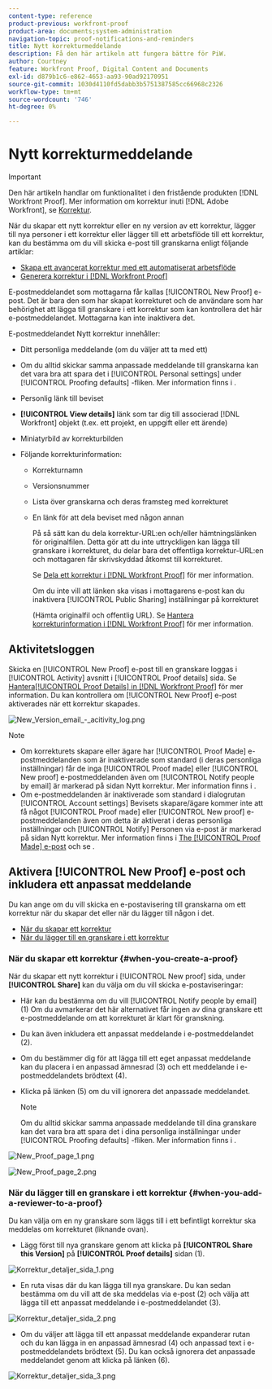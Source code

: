 ```yaml
---
content-type: reference
product-previous: workfront-proof
product-area: documents;system-administration
navigation-topic: proof-notifications-and-reminders
title: Nytt korrekturmeddelande
description: Få den här artikeln att fungera bättre för PiW.
author: Courtney
feature: Workfront Proof, Digital Content and Documents
exl-id: d879b1c6-e862-4653-aa93-90ad92170951
source-git-commit: 1030d4110fd5dabb3b5751387585cc66968c2326
workflow-type: tm+mt
source-wordcount: '746'
ht-degree: 0%

---
```


# Nytt korrekturmeddelande

>[!IMPORTANT]
>
>Den här artikeln handlar om funktionalitet i den fristående produkten [!DNL Workfront Proof]. Mer information om korrektur inuti [!DNL Adobe Workfront], se [Korrektur](../../../review-and-approve-work/proofing/proofing.md).

<!--
<p style="color: #000000;" data-mc-conditions="QuicksilverOrClassic.Draft mode">Make this article work better for PiW.</p>
-->

När du skapar ett nytt korrektur eller en ny version av ett korrektur, lägger till nya personer i ett korrektur eller lägger till ett arbetsflöde till ett korrektur, kan du bestämma om du vill skicka e-post till granskarna enligt följande artiklar:

* [Skapa ett avancerat korrektur med ett automatiserat arbetsflöde](../../../review-and-approve-work/proofing/creating-proofs-within-workfront/create-automated-proof-workflow.md)
* [Generera korrektur i [!DNL Workfront Proof]](../../../workfront-proof/wp-work-proofsfiles/create-proofs-and-files/generate-proofs.md)

E-postmeddelandet som mottagarna får kallas [!UICONTROL New Proof] e-post. Det är bara den som har skapat korrekturet och de användare som har behörighet att lägga till granskare i ett korrektur som kan kontrollera det här e-postmeddelandet. Mottagarna kan inte inaktivera det.

E-postmeddelandet Nytt korrektur innehåller:

* Ditt personliga meddelande (om du väljer att ta med ett)
* Om du alltid skickar samma anpassade meddelande till granskarna kan det vara bra att spara det i [!UICONTROL Personal settings] under [!UICONTROL Proofing defaults] -fliken. Mer information finns i .
* Personlig länk till beviset
* **[!UICONTROL View details]** länk som tar dig till associerad [!DNL Workfront] objekt (t.ex. ett projekt, en uppgift eller ett ärende)
* Miniatyrbild av korrekturbilden
* Följande korrekturinformation:

   * Korrekturnamn
   * Versionsnummer
   * Lista över granskarna och deras framsteg med korrekturet
   * En länk för att dela beviset med någon annan

     På så sätt kan du dela korrektur-URL:en och/eller hämtningslänken för originalfilen. Detta gör att du inte uttryckligen kan lägga till granskare i korrekturet, du delar bara det offentliga korrektur-URL:en och mottagaren får skrivskyddad åtkomst till korrekturet.

     Se [Dela ett korrektur i [!DNL Workfront Proof]](../../../workfront-proof/wp-work-proofsfiles/share-proofs-and-files/share-proof.md) för mer information.

     Om du inte vill att länken ska visas i mottagarens e-post kan du inaktivera [!UICONTROL Public Sharing] inställningar på korrekturet

     (Hämta originalfil och offentlig URL). Se [Hantera korrekturinformation i [!DNL Workfront Proof]](../../../workfront-proof/wp-work-proofsfiles/manage-your-work/manage-proof-details.md) för mer information.

## Aktivitetsloggen

Skicka en [!UICONTROL New Proof] e-post till en granskare loggas i [!UICONTROL Activity] avsnitt i [!UICONTROL Proof details] sida. Se  [Hantera[!UICONTROL  Proof Details] in [!DNL Workfront Proof]](../../../workfront-proof/wp-work-proofsfiles/manage-your-work/manage-proof-details.md) för mer information. Du kan kontrollera om [!UICONTROL New Proof] e-post aktiverades när ett korrektur skapades.

![New_Version_email_-_acitivity_log.png](assets/new-verison-email---acitivity-log-350x44.png)

>[!NOTE]
>
>* Om korrekturets skapare eller ägare har [!UICONTROL Proof Made] e-postmeddelanden som är inaktiverade som standard (i deras personliga inställningar) får de inga [!UICONTROL Proof made] eller [!UICONTROL New proof] e-postmeddelanden även om [!UICONTROL Notify people by email] är markerad på sidan Nytt korrektur. Mer information finns i .
>* Om e-postmeddelanden är inaktiverade som standard i dialogrutan [!UICONTROL Account settings] Bevisets skapare/ägare kommer inte att få något [!UICONTROL Proof made] eller [!UICONTROL New proof] e-postmeddelanden även om detta är aktiverat i deras personliga inställningar och [!UICONTROL Notify] Personen via e-post är markerad på sidan Nytt korrektur. Mer information finns i [The [!UICONTROL Proof Made] e-post](../../../workfront-proof/wp-emailsntfctns/proof-notifications-and-reminders/proof-made-email.md) och se .
>



## Aktivera [!UICONTROL New Proof] e-post och inkludera ett anpassat meddelande

Du kan ange om du vill skicka en e-postavisering till granskarna om ett korrektur när du skapar det eller när du lägger till någon i det.

* [När du skapar ett korrektur](#when-you-create-a-proof)
* [När du lägger till en granskare i ett korrektur](#when-you-add-a-reviewer-to-a-proof)

### När du skapar ett korrektur {#when-you-create-a-proof}

När du skapar ett nytt korrektur i [!UICONTROL New proof] sida, under **[!UICONTROL Share]** kan du välja om du vill skicka e-postaviseringar:

* Här kan du bestämma om du vill [!UICONTROL Notify people by email] (1) Om du avmarkerar det här alternativet får ingen av dina granskare ett e-postmeddelande om att korrekturet är klart för granskning.
* Du kan även inkludera ett anpassat meddelande i e-postmeddelandet (2).
* Om du bestämmer dig för att lägga till ett eget anpassat meddelande kan du placera i en anpassad ämnesrad (3) och ett meddelande i e-postmeddelandets brödtext (4).
* Klicka på länken (5) om du vill ignorera det anpassade meddelandet.

  >[!NOTE]
  >
  >Om du alltid skickar samma anpassade meddelande till dina granskare kan det vara bra att spara det i dina personliga inställningar under [!UICONTROL Proofing defaults] -fliken. Mer information finns i .

![New_Proof_page_1.png](assets/new-proof-page-1-350x186.png)

![New_Proof_page_2.png](assets/new-proof-page-2-350x283.png)

### När du lägger till en granskare i ett korrektur {#when-you-add-a-reviewer-to-a-proof}

Du kan välja om en ny granskare som läggs till i ett befintligt korrektur ska meddelas om korrekturet (liknande ovan).

* Lägg först till nya granskare genom att klicka på **[!UICONTROL Share this Version]** på **[!UICONTROL Proof details]** sidan (1).

![Korrektur_detaljer_sida_1.png](assets/proof-details-page-1-350x118.png)

* En ruta visas där du kan lägga till nya granskare. Du kan sedan bestämma om du vill att de ska meddelas via e-post (2) och välja att lägga till ett anpassat meddelande i e-postmeddelandet (3).

![Korrektur_detaljer_sida_2.png](assets/proof-details-page-2-350x174.png)

* Om du väljer att lägga till ett anpassat meddelande expanderar rutan och du kan lägga in en anpassad ämnesrad (4) och anpassad text i e-postmeddelandets brödtext (5). Du kan också ignorera det anpassade meddelandet genom att klicka på länken (6).

![Korrektur_detaljer_sida_3.png](assets/proof-details-page-3-350x258.png)
